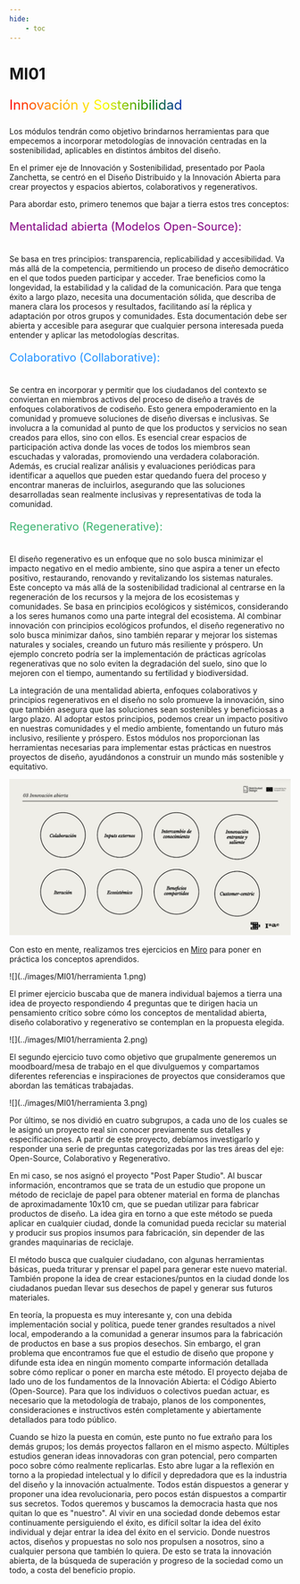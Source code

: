 ```yaml
---
hide:
    - toc
---
```


# MI01

<p style="font-size: 24px"; class="rainbow">Innovación y Sostenibilidad</p>

Los módulos tendrán como objetivo brindarnos herramientas para que empecemos a incorporar metodologías de innovación centradas en la sostenibilidad, aplicables en distintos ámbitos del diseño.

En el primer eje de Innovación y Sostenibilidad, presentado por Paola Zanchetta, se centró en el Diseño Distribuido y la Innovación Abierta para crear proyectos y espacios abiertos, colaborativos y regenerativos.

Para abordar esto, primero tenemos que bajar a tierra estos tres conceptos:

<p style="font-size: 20px; color: purple;">Mentalidad abierta (Modelos Open-Source):</p><br>
Se basa en tres principios: transparencia, replicabilidad y accesibilidad. Va más allá de la competencia, permitiendo un proceso de diseño democrático en el que todos pueden participar y acceder. Trae beneficios como la longevidad, la estabilidad y la calidad de la comunicación. Para que tenga éxito a largo plazo, necesita una documentación sólida, que describa de manera clara los procesos y resultados, facilitando así la réplica y adaptación por otros grupos y comunidades. Esta documentación debe ser abierta y accesible para asegurar que cualquier persona interesada pueda entender y aplicar las metodologías descritas.

<p style="font-size: 20px; color: dodgerblue;">Colaborativo (Collaborative):</p><br>
Se centra en incorporar y permitir que los ciudadanos del contexto se conviertan en miembros activos del proceso de diseño a través de enfoques colaborativos de codiseño. Esto genera empoderamiento en la comunidad y promueve soluciones de diseño diversas e inclusivas. Se involucra a la comunidad al punto de que los productos y servicios no sean creados para ellos, sino con ellos. Es esencial crear espacios de participación activa donde las voces de todos los miembros sean escuchadas y valoradas, promoviendo una verdadera colaboración. Además, es crucial realizar análisis y evaluaciones periódicas para identificar a aquellos que pueden estar quedando fuera del proceso y encontrar maneras de incluirlos, asegurando que las soluciones desarrolladas sean realmente inclusivas y representativas de toda la comunidad.

<p style="font-size: 20px; color: mediumseagreen;">Regenerativo (Regenerative):</p><br>
El diseño regenerativo es un enfoque que no solo busca minimizar el impacto negativo en el medio ambiente, sino que aspira a tener un efecto positivo, restaurando, renovando y revitalizando los sistemas naturales. Este concepto va más allá de la sostenibilidad tradicional al centrarse en la regeneración de los recursos y la mejora de los ecosistemas y comunidades. Se basa en principios ecológicos y sistémicos, considerando a los seres humanos como una parte integral del ecosistema. Al combinar innovación con principios ecológicos profundos, el diseño regenerativo no solo busca minimizar daños, sino también reparar y mejorar los sistemas naturales y sociales, creando un futuro más resiliente y próspero. Un ejemplo concreto podría ser la implementación de prácticas agrícolas regenerativas que no solo eviten la degradación del suelo, sino que lo mejoren con el tiempo, aumentando su fertilidad y biodiversidad.

La integración de una mentalidad abierta, enfoques colaborativos y principios regenerativos en el diseño no solo promueve la innovación, sino que también asegura que las soluciones sean sostenibles y beneficiosas a largo plazo. Al adoptar estos principios, podemos crear un impacto positivo en nuestras comunidades y el medio ambiente, fomentando un futuro más inclusivo, resiliente y próspero. Estos módulos nos proporcionan las herramientas necesarias para implementar estas prácticas en nuestros proyectos de diseño, ayudándonos a construir un mundo más sostenible y equitativo.

![](../images/MI01/Conceptos.png)

Con esto en mente, realizamos tres ejercicios en [Miro](https://miro.com/app/board/uXjVKMo0rPU=/) para poner en práctica los conceptos aprendidos.

![](../images/MI01/herramienta 1.png)

El primer ejercicio buscaba que de manera individual bajemos a tierra una idea de proyecto respondiendo 4 preguntas que te dirigen hacia un pensamiento crítico sobre cómo los conceptos de mentalidad abierta, diseño colaborativo y regenerativo se contemplan en la propuesta elegida.

![](../images/MI01/herramienta 2.png)

El segundo ejercicio tuvo como objetivo que grupalmente generemos un moodboard/mesa de trabajo en el que divulguemos y compartamos diferentes referencias e inspiraciones de proyectos que consideramos que abordan las temáticas trabajadas.

![](../images/MI01/herramienta 3.png)

Por último, se nos dividió en cuatro subgrupos, a cada uno de los cuales se le asignó un proyecto real sin conocer previamente sus detalles y especificaciones. A partir de este proyecto, debíamos investigarlo y responder una serie de preguntas categorizadas por las tres áreas del eje: Open-Source, Colaborativo y Regenerativo.

En mi caso, se nos asignó el proyecto "Post Paper Studio". Al buscar información, encontramos que se trata de un estudio que propone un método de reciclaje de papel para obtener material en forma de planchas de aproximadamente 10x10 cm, que se puedan utilizar para fabricar productos de diseño. La idea gira en torno a que este método se pueda aplicar en cualquier ciudad, donde la comunidad pueda reciclar su material y producir sus propios insumos para fabricación, sin depender de las grandes maquinarias de reciclaje.

El método busca que cualquier ciudadano, con algunas herramientas básicas, pueda triturar y prensar el papel para generar este nuevo material. También propone la idea de crear estaciones/puntos en la ciudad donde los ciudadanos puedan llevar sus desechos de papel y generar sus futuros materiales.

En teoría, la propuesta es muy interesante y, con una debida implementación social y política, puede tener grandes resultados a nivel local, empoderando a la comunidad a generar insumos para la fabricación de productos en base a sus propios desechos. Sin embargo, el gran problema que encontramos fue que el estudio de diseño que propone y difunde esta idea en ningún momento comparte información detallada sobre cómo replicar o poner en marcha este método. El proyecto dejaba de lado uno de los fundamentos de la Innovación Abierta: el Código Abierto (Open-Source). Para que los individuos o colectivos puedan actuar, es necesario que la metodología de trabajo, planos de los componentes, consideraciones e instructivos estén completamente y abiertamente detallados para todo público.

Cuando se hizo la puesta en común, este punto no fue extraño para los demás grupos; los demás proyectos fallaron en el mismo aspecto. Múltiples estudios generan ideas innovadoras con gran potencial, pero comparten poco sobre cómo realmente replicarlas. Esto abre lugar a la reflexión en torno a la propiedad intelectual y lo difícil y depredadora que es la industria del diseño y la innovación actualmente. Todos están dispuestos a generar y proponer una idea revolucionaria, pero pocos están dispuestos a compartir sus secretos. Todos queremos y buscamos la democracia hasta que nos quitan lo que es "nuestro". Al vivir en una sociedad donde debemos estar continuamente persiguiendo el éxito, es difícil soltar la idea del éxito individual y dejar entrar la idea del éxito en el servicio. Donde nuestros actos, diseños y propuestas no solo nos propulsen a nosotros, sino a cualquier persona que también lo quiera. De esto se trata la innovación abierta, de la búsqueda de superación y progreso de la sociedad como un todo, a costa del beneficio propio.

<meta charset="UTF-8">
    <meta name="viewport" content="width=device-width, initial-scale=1.0">
    <title>Texto Arcoíris</title>
    <style>
        .rainbow {
            background: linear-gradient(to right, red, orange, yellow, green, blue, indigo, violet);
            color: transparent;
            background-clip: text;
        }
    </style>
